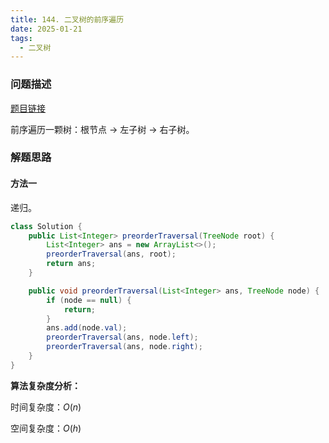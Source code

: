 ```yaml
---
title: 144. 二叉树的前序遍历
date: 2025-01-21
tags:
  - 二叉树
---
```


### 问题描述

[题目链接](https://leetcode.cn/problems/binary-tree-preorder-traversal/description/)

前序遍历一颗树：根节点 -> 左子树 -> 右子树。

### 解题思路

#### 方法一

递归。

```java
class Solution {
    public List<Integer> preorderTraversal(TreeNode root) {
        List<Integer> ans = new ArrayList<>();
        preorderTraversal(ans, root);
        return ans;
    }

    public void preorderTraversal(List<Integer> ans, TreeNode node) {
        if (node == null) {
            return;
        }
        ans.add(node.val);
        preorderTraversal(ans, node.left);
        preorderTraversal(ans, node.right);
    }
}
```

**算法复杂度分析：**

时间复杂度：$O(n)$

空间复杂度：$O(h)$
